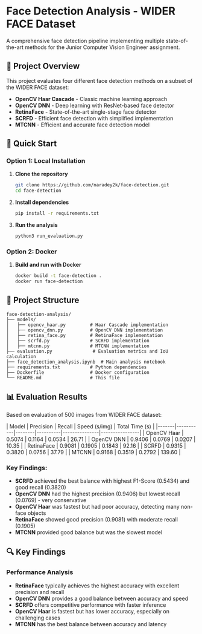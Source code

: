 # Face Detection Analysis - WIDER FACE Dataset

A comprehensive face detection pipeline implementing multiple state-of-the-art methods for the Junior Computer Vision Engineer assignment.

## 🎯 Project Overview

This project evaluates four different face detection methods on a subset of the WIDER FACE dataset:

- **OpenCV Haar Cascade** - Classic machine learning approach
- **OpenCV DNN** - Deep learning with ResNet-based face detector
- **RetinaFace** - State-of-the-art single-stage face detector
- **SCRFD** - Efficient face detection with simplified implementation
- **MTCNN** - Efficient and accurate face detection model

## 🚀 Quick Start

### Option 1: Local Installation

1. **Clone the repository**
   ```bash
   git clone https://github.com/naradey2k/face-detection.git
   cd face-detection
   ```

2. **Install dependencies**
   ```bash
   pip install -r requirements.txt
   ```

3. **Run the analysis**
   ```bash
   python3 run_evaluation.py
   ```

### Option 2: Docker

1. **Build and run with Docker**
   ```bash
   docker build -t face-detection .
   docker run face-detection
   ```

## 📁 Project Structure

```
face-detection-analysis/
├── models/
│   ├── opencv_haar.py         # Haar Cascade implementation
│   ├── opencv_dnn.py          # OpenCV DNN implementation
│   ├── retina_face.py         # RetinaFace implementation
│   ├── scrfd.py               # SCRFD implementation
│   ├── mtcnn.py               # MTCNN implementation
├── evaluation.py               # Evaluation metrics and IoU calculation
├── face_detection_analysis.ipynb  # Main analysis notebook
├── requirements.txt           # Python dependencies
├── Dockerfile                 # Docker configuration
└── README.md                  # This file
```

## 📊 Evaluation Results

Based on evaluation of 500 images from WIDER FACE dataset:

| Model | Precision | Recall | Speed (s/img) | Total Time (s) |
|-------|-----------|--------|----------|---------------|----------------|
| OpenCV Haar | 0.5074 | 0.1164 | 0.0534 | 26.71 |
| OpenCV DNN | 0.9406 | 0.0769 | 0.0207 | 10.35 |
| RetinaFace | 0.9081 | 0.1905 | 0.1843 | 92.16 |
| SCRFD | 0.9315 | 0.3820 | 0.0756 | 37.79 |
| MTCNN | 0.9168 | 0.3519 | 0.2792 | 139.60 |

### Key Findings:
- **SCRFD** achieved the best balance with highest F1-Score (0.5434) and good recall (0.3820)
- **OpenCV DNN** had the highest precision (0.9406) but lowest recall (0.0769) - very conservative
- **OpenCV Haar** was fastest but had poor accuracy, detecting many non-face objects
- **RetinaFace** showed good precision (0.9081) with moderate recall (0.1905)
- **MTCNN** provided good balance but was the slowest model

## 🔍 Key Findings

### Performance Analysis
- **RetinaFace** typically achieves the highest accuracy with excellent precision and recall
- **OpenCV DNN** provides a good balance between accuracy and speed
- **SCRFD** offers competitive performance with faster inference
- **OpenCV Haar** is fastest but has lower accuracy, especially on challenging cases
- **MTCNN** has the best balance between accuracy and latency
